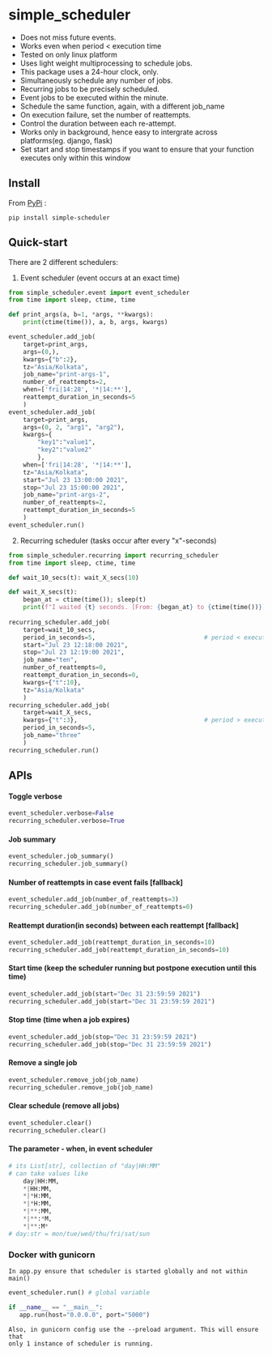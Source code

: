 # simple_scheduler
- Does not miss future events.
- Works even when period < execution time
- Tested on only linux platform
- Uses light weight multiprocessing to schedule jobs.
- This package uses a 24-hour clock, only.
- Simultaneously schedule any number of jobs.
- Recurring jobs to be precisely scheduled.
- Event jobs to be executed within the minute.
- Schedule the same function, again, with a different job_name
- On execution failure, set the number of reattempts.
- Control the duration between each re-attempt.
- Works only in background, hence easy to intergrate across platforms(eg. django, flask)
- Set start and stop timestamps if you want to ensure that your function executes only within this window

## Install
From [PyPi](https://pypi.org/project/simple_scheduler/) :

    pip install simple-scheduler

## Quick-start
There are 2 different schedulers:

1. Event scheduler (event occurs at an exact time)
```python
from simple_scheduler.event import event_scheduler
from time import sleep, ctime, time

def print_args(a, b=1, *args, **kwargs):
    print(ctime(time()), a, b, args, kwargs)

event_scheduler.add_job(
    target=print_args,
    args=(0,),
    kwargs={"b":2},
    tz="Asia/Kolkata",
    job_name="print-args-1",
    number_of_reattempts=2,
    when=['fri|14:28', '*|14:**'],
    reattempt_duration_in_seconds=5
    )
event_scheduler.add_job(
    target=print_args,
    args=(0, 2, "arg1", "arg2"),
    kwargs={
        "key1":"value1",
        "key2":"value2"
        },
    when=['fri|14:28', '*|14:**'],
    tz="Asia/Kolkata",
    start="Jul 23 13:00:00 2021",
    stop="Jul 23 15:00:00 2021",
    job_name="print-args-2",
    number_of_reattempts=2,
    reattempt_duration_in_seconds=5
    )
event_scheduler.run()
```

2. Recurring scheduler (tasks occur after every "x"-seconds)
```python
from simple_scheduler.recurring import recurring_scheduler
from time import sleep, ctime, time

def wait_10_secs(t): wait_X_secs(10)

def wait_X_secs(t):
    began_at = ctime(time()); sleep(t)
    print(f"I waited {t} seconds. [From: {began_at} to {ctime(time())}]")
    
recurring_scheduler.add_job(
    target=wait_10_secs,
    period_in_seconds=5,                              # period < execution time
    start="Jul 23 12:18:00 2021",
    stop="Jul 23 12:19:00 2021",
    job_name="ten",
    number_of_reattempts=0,
    reattempt_duration_in_seconds=0,
    kwargs={"t":10},
    tz="Asia/Kolkata"
    )
recurring_scheduler.add_job(
    target=wait_X_secs,
    kwargs={"t":3},                                   # period > execution time
    period_in_seconds=5,
    job_name="three"
    )
recurring_scheduler.run()

```
## APIs
#### Toggle verbose
```python
event_scheduler.verbose=False
recurring_scheduler.verbose=True
```

#### Job summary
```python
event_scheduler.job_summary()
recurring_scheduler.job_summary()
```
    
#### Number of reattempts in case event fails [fallback]
```python
event_scheduler.add_job(number_of_reattempts=3)
recurring_scheduler.add_job(number_of_reattempts=0)
```

#### Reattempt duration(in seconds) between each reattempt [fallback]
```python
event_scheduler.add_job(reattempt_duration_in_seconds=10)
recurring_scheduler.add_job(reattempt_duration_in_seconds=10)
```

#### Start time (keep the scheduler running but postpone execution until this time)
```python
event_scheduler.add_job(start="Dec 31 23:59:59 2021")
recurring_scheduler.add_job(start="Dec 31 23:59:59 2021")
```
    
#### Stop time (time when a job expires)
```python
event_scheduler.add_job(stop="Dec 31 23:59:59 2021")
recurring_scheduler.add_job(stop="Dec 31 23:59:59 2021")
```
    
#### Remove a single job
```python
event_scheduler.remove_job(job_name)
recurring_scheduler.remove_job(job_name)
```
    
#### Clear schedule (remove all jobs)
```python
event_scheduler.clear()
recurring_scheduler.clear()
```

#### The parameter - when, in event scheduler
```python
# its List[str], collection of "day|HH:MM"
# can take values like
    day|HH:MM,
    *|HH:MM,
    *|*H:MM,
    *|*H:MM,
    *|**:MM,
    *|**:*M,
    *|**:M*
# day:str = mon/tue/wed/thu/fri/sat/sun
```

### Docker with gunicorn
    In app.py ensure that scheduler is started globally and not within main()
```python
event_scheduler.run() # global variable

if __name__ == "__main__":
   app.run(host="0.0.0.0", port="5000")
```
    Also, in gunicorn config use the --preload argument. This will ensure that
    only 1 instance of scheduler is running.
